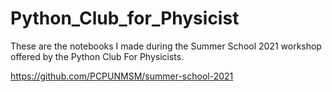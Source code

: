 # Python_Club_for_Physicist
These are the notebooks I made during the Summer School 2021 workshop offered by the Python Club For Physicists.

https://github.com/PCPUNMSM/summer-school-2021


